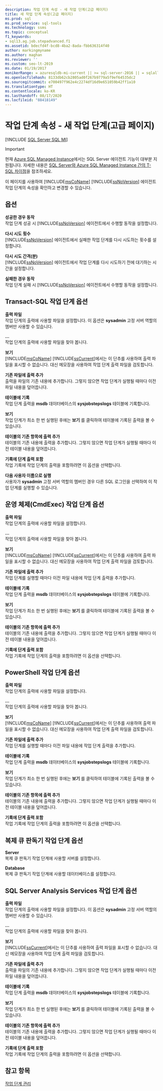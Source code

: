 ```yaml
---
description: 작업 단계 속성 - 새 작업 단계(고급 페이지)
title: 새 작업 단계 속성(고급 페이지)
ms.prod: sql
ms.prod_service: sql-tools
ms.technology: ssms
ms.topic: conceptual
f1_keywords:
- sql13.ag.job.stepadvanced.f1
ms.assetid: bdecfd4f-bcd8-4ba2-8ada-fbb636314f40
author: markingmyname
ms.author: maghan
ms.reviewer: ''
ms.custom: seo-lt-2019
ms.date: 01/19/2017
monikerRange: = azuresqldb-mi-current || >= sql-server-2016 || = sqlallproducts-allversions
ms.openlocfilehash: 8133db62cb2805ad0f267b9779a5f9ef64535dc2
ms.sourcegitcommit: e700497f962e4c2274df16d9e651059b42ff1a10
ms.translationtype: HT
ms.contentlocale: ko-KR
ms.lasthandoff: 08/17/2020
ms.locfileid: "88418149"
---
```

# <a name="job-step-properties---new-job-step-advanced-page"></a>작업 단계 속성 - 새 작업 단계(고급 페이지)

[!INCLUDE [SQL Server SQL MI](../../includes/applies-to-version/sql-asdbmi.md)]

> [!IMPORTANT]  
> 현재 [Azure SQL Managed Instance](https://docs.microsoft.com/azure/sql-database/sql-database-managed-instance)에서는 SQL Server 에이전트 기능이 대부분 지원됩니다. 자세한 내용은 [SQL Server와 Azure SQL Managed Instance 간의 T-SQL 차이점](https://docs.microsoft.com/azure/sql-database/sql-database-managed-instance-transact-sql-information#sql-server-agent)을 참조하세요.

이 페이지를 사용하여 [!INCLUDE[msCoName](../../includes/msconame_md.md)] [!INCLUDE[ssNoVersion](../../includes/ssnoversion-md.md)] 에이전트 작업 단계의 속성을 확인하고 변경할 수 있습니다.  
  
## <a name="options"></a>옵션  
**성공한 경우 동작**  
작업 단계 성공 시 [!INCLUDE[ssNoVersion](../../includes/ssnoversion-md.md)] 에이전트에서 수행할 동작을 설정합니다.  
  
**다시 시도 횟수**  
[!INCLUDE[ssNoVersion](../../includes/ssnoversion-md.md)] 에이전트에서 실패한 작업 단계를 다시 시도하는 횟수를 설정합니다.  
  
**다시 시도 간격(분)**  
[!INCLUDE[ssNoVersion](../../includes/ssnoversion-md.md)] 에이전트에서 작업 단계를 다시 시도하기 전에 대기하는 시간을 설정합니다.  
  
**실패한 경우 동작**  
작업 단계 실패 시 [!INCLUDE[ssNoVersion](../../includes/ssnoversion-md.md)] 에이전트에서 수행할 동작을 설정합니다.  
  
## <a name="options-for-transact-sql-job-steps"></a>Transact-SQL 작업 단계 옵션  
**출력 파일**  
작업 단계의 출력에 사용할 파일을 설정합니다. 이 옵션은 **sysadmin** 고정 서버 역할의 멤버만 사용할 수 있습니다.  
  
**...**  
작업 단계의 출력에 사용할 파일을 찾아 봅니다.  
  
**보기**  
[!INCLUDE[msCoName](../../includes/msconame_md.md)] [!INCLUDE[ssCurrent](../../includes/sscurrent-md.md)]에서는 이 단추를 사용하여 출력 파일을 표시할 수 없습니다. 대신 메모장을 사용하여 작업 단계 출력 파일을 검토합니다.  
  
**기존 파일에 출력 추가**  
출력을 파일의 기존 내용에 추가합니다. 그렇지 않으면 작업 단계가 실행될 때마다 이전 파일 내용을 덮어씁니다.  
  
**테이블에 기록**  
작업 단계 출력을 **msdb** 데이터베이스의 **sysjobstepslogs** 테이블에 기록합니다.  
  
**보기**  
작업 단계가 최소 한 번 실행된 후에는 **보기** 를 클릭하여 테이블에 기록된 출력을 볼 수 있습니다.  
  
**테이블의 기존 항목에 출력 추가**  
테이블의 기존 내용에 출력을 추가합니다. 그렇지 않으면 작업 단계가 실행될 때마다 이전 테이블 내용을 덮어씁니다.  
  
**기록에 단계 출력 포함**  
작업 기록에 작업 단계의 출력을 포함하려면 이 옵션을 선택합니다.  
  
**다음 사용자 이름으로 실행**  
사용자가 **sysadmin** 고정 서버 역할의 멤버인 경우 다른 SQL 로그인을 선택하여 이 작업 단계를 실행할 수 있습니다.  
  
## <a name="options-for-operating-system-cmdexec-job-steps"></a>운영 체제(CmdExec) 작업 단계 옵션  
**출력 파일**  
작업 단계의 출력에 사용할 파일을 설정합니다.  
  
**...**  
작업 단계의 출력에 사용할 파일을 찾아 봅니다.  
  
**보기**  
[!INCLUDE[msCoName](../../includes/msconame_md.md)] [!INCLUDE[ssCurrent](../../includes/sscurrent-md.md)]에서는 이 단추를 사용하여 출력 파일을 표시할 수 없습니다. 대신 메모장을 사용하여 작업 단계 출력 파일을 검토합니다.  
  
**기존 파일에 출력 추가**  
작업 단계를 실행할 때마다 이전 파일 내용에 작업 단계 출력을 추가합니다.  
  
**테이블에 기록**  
작업 단계 출력을 **msdb** 데이터베이스의 **sysjobstepslogs** 테이블에 기록합니다.  
  
**보기**  
작업 단계가 최소 한 번 실행된 후에는 **보기** 를 클릭하여 테이블에 기록된 출력을 볼 수 있습니다.  
  
**테이블의 기존 항목에 출력 추가**  
테이블의 기존 내용에 출력을 추가합니다. 그렇지 않으면 작업 단계가 실행될 때마다 이전 테이블 내용을 덮어씁니다.  
  
**기록에 단계 출력 포함**  
작업 기록에 작업 단계의 출력을 포함하려면 이 옵션을 선택합니다.  
  
## <a name="options-for-powershell-job-steps"></a>PowerShell 작업 단계 옵션  
**출력 파일**  
작업 단계의 출력에 사용할 파일을 설정합니다.  
  
**...**  
작업 단계의 출력에 사용할 파일을 찾아 봅니다.  
  
**보기**  
[!INCLUDE[msCoName](../../includes/msconame_md.md)] [!INCLUDE[ssCurrent](../../includes/sscurrent-md.md)]에서는 이 단추를 사용하여 출력 파일을 표시할 수 없습니다. 대신 메모장을 사용하여 작업 단계 출력 파일을 검토합니다.  
  
**기존 파일에 출력 추가**  
작업 단계를 실행할 때마다 이전 파일 내용에 작업 단계 출력을 추가합니다.  
  
**테이블에 기록**  
작업 단계 출력을 **msdb** 데이터베이스의 **sysjobstepslogs** 테이블에 기록합니다.  
  
**보기**  
작업 단계가 최소 한 번 실행된 후에는 **보기** 를 클릭하여 테이블에 기록된 출력을 볼 수 있습니다.  
  
**테이블의 기존 항목에 출력 추가**  
테이블의 기존 내용에 출력을 추가합니다. 그렇지 않으면 작업 단계가 실행될 때마다 이전 테이블 내용을 덮어씁니다.  
  
**기록에 단계 출력 포함**  
작업 기록에 작업 단계의 출력을 포함하려면 이 옵션을 선택합니다.  
  
## <a name="options-for-replication-queue-reader-job-steps"></a>복제 큐 판독기 작업 단계 옵션  
**Server**  
복제 큐 판독기 작업 단계에 사용할 서버를 설정합니다.  
  
**Database**  
복제 큐 판독기 작업 단계에 사용할 데이터베이스를 설정합니다.  
  
## <a name="options-for-sql-server-analysis-services-job-steps"></a>SQL Server Analysis Services 작업 단계 옵션  
**출력 파일**  
작업 단계의 출력에 사용할 파일을 설정합니다. 이 옵션은 **sysadmin** 고정 서버 역할의 멤버만 사용할 수 있습니다.  
  
**...**  
작업 단계의 출력에 사용할 파일을 찾아 봅니다.  
  
**보기**  
[!INCLUDE[ssCurrent](../../includes/sscurrent-md.md)]에서는 이 단추를 사용하여 출력 파일을 표시할 수 없습니다. 대신 메모장을 사용하여 작업 단계 출력 파일을 검토합니다.  
  
**기존 파일에 출력 추가**  
출력을 파일의 기존 내용에 추가합니다. 그렇지 않으면 작업 단계가 실행될 때마다 이전 파일 내용을 덮어씁니다.  
  
**테이블에 기록**  
작업 단계 출력을 **msdb** 데이터베이스의 **sysjobstepslogs** 테이블에 기록합니다.  
  
**보기**  
작업 단계가 최소 한 번 실행된 후에는 **보기** 를 클릭하여 테이블에 기록된 출력을 볼 수 있습니다.  
  
**테이블의 기존 항목에 출력 추가**  
테이블의 기존 내용에 출력을 추가합니다. 그렇지 않으면 작업 단계가 실행될 때마다 이전 테이블 내용을 덮어씁니다.  
  
**기록에 단계 출력 포함**  
작업 기록에 작업 단계의 출력을 포함하려면 이 옵션을 선택합니다.  
  
## <a name="see-also"></a>참고 항목  
[작업 단계 관리](../../ssms/agent/manage-job-steps.md)  
  
